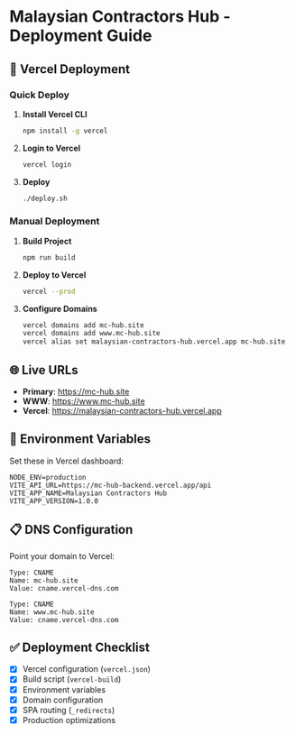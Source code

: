 # Malaysian Contractors Hub - Deployment Guide

## 🚀 Vercel Deployment

### Quick Deploy

1. **Install Vercel CLI**
   ```bash
   npm install -g vercel
   ```

2. **Login to Vercel**
   ```bash
   vercel login
   ```

3. **Deploy**
   ```bash
   ./deploy.sh
   ```

### Manual Deployment

1. **Build Project**
   ```bash
   npm run build
   ```

2. **Deploy to Vercel**
   ```bash
   vercel --prod
   ```

3. **Configure Domains**
   ```bash
   vercel domains add mc-hub.site
   vercel domains add www.mc-hub.site
   vercel alias set malaysian-contractors-hub.vercel.app mc-hub.site
   ```

## 🌐 Live URLs

- **Primary**: https://mc-hub.site
- **WWW**: https://www.mc-hub.site  
- **Vercel**: https://malaysian-contractors-hub.vercel.app

## 🔧 Environment Variables

Set these in Vercel dashboard:

```env
NODE_ENV=production
VITE_API_URL=https://mc-hub-backend.vercel.app/api
VITE_APP_NAME=Malaysian Contractors Hub
VITE_APP_VERSION=1.0.0
```

## 📋 DNS Configuration

Point your domain to Vercel:

```
Type: CNAME
Name: mc-hub.site
Value: cname.vercel-dns.com

Type: CNAME  
Name: www.mc-hub.site
Value: cname.vercel-dns.com
```

## ✅ Deployment Checklist

- [x] Vercel configuration (`vercel.json`)
- [x] Build script (`vercel-build`)
- [x] Environment variables
- [x] Domain configuration
- [x] SPA routing (`_redirects`)
- [x] Production optimizations